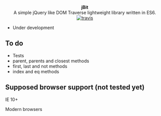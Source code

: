 <p align="center">
  <b>jBit</b>
  <br>
  A simple jQuery like DOM Traverse lightweight library written in ES6.
  <br>
  <a href="https://travis-ci.org/vfreitas-/jBit"><img src="https://travis-ci.org/vfreitas-/jBit.svg?branch=master" alt="travis"></a>
</p>


* Under development

## To do

- Tests
- parent, parents and closest methods
- first, last and not methods
- index and eq methods


## Supposed browser support (not tested yet)
IE 10+

Modern browsers
